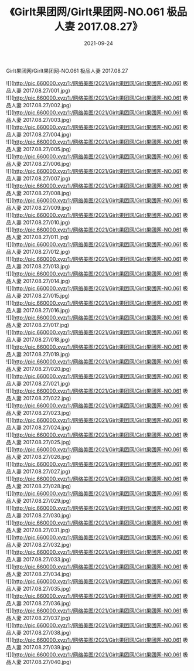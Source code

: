 ﻿---
layout: post
title:  《Girlt果团网/Girlt果团网-NO.061 极品人妻 2017.08.27》
date:   2021-09-24
img: http://pic.660000.xyz/1:/网络美图/2021/Girlt果团网/Girlt果团网-NO.061 极品人妻 2017.08.27/000.jpg
categories: [美女, 清纯, 唯美]
---

Girlt果团网/Girlt果团网-NO.061 极品人妻 2017.08.27

 ![](http://pic.660000.xyz/1:/网络美图/2021/Girlt果团网/Girlt果团网-NO.061 极品人妻 2017.08.27/001.jpg) <br>![](http://pic.660000.xyz/1:/网络美图/2021/Girlt果团网/Girlt果团网-NO.061 极品人妻 2017.08.27/002.jpg) <br>![](http://pic.660000.xyz/1:/网络美图/2021/Girlt果团网/Girlt果团网-NO.061 极品人妻 2017.08.27/003.jpg) <br>![](http://pic.660000.xyz/1:/网络美图/2021/Girlt果团网/Girlt果团网-NO.061 极品人妻 2017.08.27/004.jpg) <br>![](http://pic.660000.xyz/1:/网络美图/2021/Girlt果团网/Girlt果团网-NO.061 极品人妻 2017.08.27/005.jpg) <br>![](http://pic.660000.xyz/1:/网络美图/2021/Girlt果团网/Girlt果团网-NO.061 极品人妻 2017.08.27/006.jpg) <br>![](http://pic.660000.xyz/1:/网络美图/2021/Girlt果团网/Girlt果团网-NO.061 极品人妻 2017.08.27/007.jpg) <br>![](http://pic.660000.xyz/1:/网络美图/2021/Girlt果团网/Girlt果团网-NO.061 极品人妻 2017.08.27/008.jpg) <br>![](http://pic.660000.xyz/1:/网络美图/2021/Girlt果团网/Girlt果团网-NO.061 极品人妻 2017.08.27/009.jpg) <br>![](http://pic.660000.xyz/1:/网络美图/2021/Girlt果团网/Girlt果团网-NO.061 极品人妻 2017.08.27/010.jpg) <br>![](http://pic.660000.xyz/1:/网络美图/2021/Girlt果团网/Girlt果团网-NO.061 极品人妻 2017.08.27/011.jpg) <br>![](http://pic.660000.xyz/1:/网络美图/2021/Girlt果团网/Girlt果团网-NO.061 极品人妻 2017.08.27/012.jpg) <br>![](http://pic.660000.xyz/1:/网络美图/2021/Girlt果团网/Girlt果团网-NO.061 极品人妻 2017.08.27/013.jpg) <br>![](http://pic.660000.xyz/1:/网络美图/2021/Girlt果团网/Girlt果团网-NO.061 极品人妻 2017.08.27/014.jpg) <br>![](http://pic.660000.xyz/1:/网络美图/2021/Girlt果团网/Girlt果团网-NO.061 极品人妻 2017.08.27/015.jpg) <br>![](http://pic.660000.xyz/1:/网络美图/2021/Girlt果团网/Girlt果团网-NO.061 极品人妻 2017.08.27/016.jpg) <br>![](http://pic.660000.xyz/1:/网络美图/2021/Girlt果团网/Girlt果团网-NO.061 极品人妻 2017.08.27/017.jpg) <br>![](http://pic.660000.xyz/1:/网络美图/2021/Girlt果团网/Girlt果团网-NO.061 极品人妻 2017.08.27/018.jpg) <br>![](http://pic.660000.xyz/1:/网络美图/2021/Girlt果团网/Girlt果团网-NO.061 极品人妻 2017.08.27/019.jpg) <br>![](http://pic.660000.xyz/1:/网络美图/2021/Girlt果团网/Girlt果团网-NO.061 极品人妻 2017.08.27/020.jpg) <br>![](http://pic.660000.xyz/1:/网络美图/2021/Girlt果团网/Girlt果团网-NO.061 极品人妻 2017.08.27/021.jpg) <br>![](http://pic.660000.xyz/1:/网络美图/2021/Girlt果团网/Girlt果团网-NO.061 极品人妻 2017.08.27/022.jpg) <br>![](http://pic.660000.xyz/1:/网络美图/2021/Girlt果团网/Girlt果团网-NO.061 极品人妻 2017.08.27/023.jpg) <br>![](http://pic.660000.xyz/1:/网络美图/2021/Girlt果团网/Girlt果团网-NO.061 极品人妻 2017.08.27/024.jpg) <br>![](http://pic.660000.xyz/1:/网络美图/2021/Girlt果团网/Girlt果团网-NO.061 极品人妻 2017.08.27/025.jpg) <br>![](http://pic.660000.xyz/1:/网络美图/2021/Girlt果团网/Girlt果团网-NO.061 极品人妻 2017.08.27/026.jpg) <br>![](http://pic.660000.xyz/1:/网络美图/2021/Girlt果团网/Girlt果团网-NO.061 极品人妻 2017.08.27/027.jpg) <br>![](http://pic.660000.xyz/1:/网络美图/2021/Girlt果团网/Girlt果团网-NO.061 极品人妻 2017.08.27/028.jpg) <br>![](http://pic.660000.xyz/1:/网络美图/2021/Girlt果团网/Girlt果团网-NO.061 极品人妻 2017.08.27/029.jpg) <br>![](http://pic.660000.xyz/1:/网络美图/2021/Girlt果团网/Girlt果团网-NO.061 极品人妻 2017.08.27/030.jpg) <br>![](http://pic.660000.xyz/1:/网络美图/2021/Girlt果团网/Girlt果团网-NO.061 极品人妻 2017.08.27/031.jpg) <br>![](http://pic.660000.xyz/1:/网络美图/2021/Girlt果团网/Girlt果团网-NO.061 极品人妻 2017.08.27/032.jpg) <br>![](http://pic.660000.xyz/1:/网络美图/2021/Girlt果团网/Girlt果团网-NO.061 极品人妻 2017.08.27/033.jpg) <br>![](http://pic.660000.xyz/1:/网络美图/2021/Girlt果团网/Girlt果团网-NO.061 极品人妻 2017.08.27/034.jpg) <br>![](http://pic.660000.xyz/1:/网络美图/2021/Girlt果团网/Girlt果团网-NO.061 极品人妻 2017.08.27/035.jpg) <br>![](http://pic.660000.xyz/1:/网络美图/2021/Girlt果团网/Girlt果团网-NO.061 极品人妻 2017.08.27/036.jpg) <br>![](http://pic.660000.xyz/1:/网络美图/2021/Girlt果团网/Girlt果团网-NO.061 极品人妻 2017.08.27/037.jpg) <br>![](http://pic.660000.xyz/1:/网络美图/2021/Girlt果团网/Girlt果团网-NO.061 极品人妻 2017.08.27/038.jpg) <br>![](http://pic.660000.xyz/1:/网络美图/2021/Girlt果团网/Girlt果团网-NO.061 极品人妻 2017.08.27/039.jpg) <br>![](http://pic.660000.xyz/1:/网络美图/2021/Girlt果团网/Girlt果团网-NO.061 极品人妻 2017.08.27/040.jpg) <br>